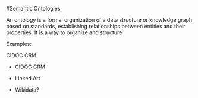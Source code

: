 
#Semantic Ontologies

An ontology is a formal organization of a data structure or knowledge graph based on standards, establishing relationships between entities and their properties. It is a way to organize and structure 


Examples: 

CIDOC CRM
- CIDOC CRM

- Linked.Art

- Wikidata?
